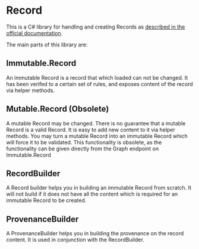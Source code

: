 # Record 
This is a C# library for handling and creating Records as [described in the official documentation](https://github.com/equinor/records/blob/main/doc/format.md).

The main parts of this library are:
## Immutable.Record
An immutable Record is a record that which loaded can not be changed. It has been verifed to a certain set of rules, and exposes content of the record via helper methods.

## Mutable.Record (Obsolete)
A mutable Record may be changed. There is no guarantee that a mutable Record is a valid Record. It is easy to add new content to it via helper methods.
You may turn a mutable Record into an immutable Record which will force it to be validated. This functionality is obsolete, 
as the functionality can be given directly from the Graph endpoint on Immutable.Record

## RecordBuilder
A Record builder helps you in building an immutable Record from scratch. It will not build if it does not have all the content which is required for an immutable Record to be created.

## ProvenanceBuilder
A ProvenanceBuilder helps you in building the provenance on the record content. It is used in conjunction with the RecordBuilder.
